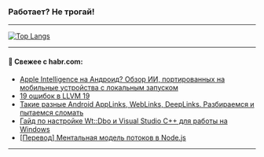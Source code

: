 ### Работает? Не трогай!

---
<!--
#### 🛠️ Technical stack:

![Java](https://img.shields.io/badge/Java-informational?logo=Oracle&style=flat&logoColor=white&color=FF4500)
![Kotlin](https://img.shields.io/badge/Kotlin-informational?logo=Kotlin&style=flat&logoColor=white&color=774D97)
![TS](https://img.shields.io/badge/TypeScript-informational?logo=typeScript&style=flat&logoColor=black&color=017acc)
![Python](https://img.shields.io/badge/Python-informational?logo=Python&style=flat&logoColor=black&color=ffdd54) <br>
![Spring](https://img.shields.io/badge/Spring-informational?logo=Spring&style=flat&logoColor=white&color=6DB33F) 
![SpringBoot](https://img.shields.io/badge/SpringBoot-informational?logo=SpringBoot&style=flat&logoColor=white&color=6DB33F)
![Nest](https://img.shields.io/badge/NestJS-informational?logo=NestJS&style=flat&logoColor=white&color=E0234E) 
![NodeJS](https://img.shields.io/badge/NodeJS-informational?logo=node.js&style=flat&logoColor=white&color=70A760)<br>
![PostgreSQL](https://img.shields.io/badge/PostgreSQL-informational?logo=PostgreSQL&style=flat&logoColor=white&color=DAA520)
![MongoDB](https://img.shields.io/badge/MongoDB-informational?logo=MongoDB&style=flat&logoColor=white&color=870000)
![Apache](https://img.shields.io/badge/Apache-informational?logo=apache&style=flat&logoColor=white&color=f74e28)

___ 
-->

<!--- #### 🛠️ : --->

[![Top Langs](https://github-readme-stats-82jvfl3w3-advtsettinggmailcoms-projects.vercel.app/api/top-langs/?username=zloylis&langs_count=10&hide_title=true&title_color=e6edf3&size_weight=0.5&count_weight=0.5&layout=compact&hide_progress=true&hide_border=true&theme=dracula)](https://github.com/zloylis)

<!---


####  :octocat:&nbsp;&nbsp; Статистика:

![GitHub stats](https://github-readme-stats-u2qms2cxw-advtsettinggmailcoms-projects.vercel.app/api?username=zloylis&show_icons=true&hide_border=true&theme=dracula&title_color=e6edf3&include_all_commits=true&count_private=true&hide_rank=false&hide_title=true&rank_icon=github)
-->
---

#### 💬 Свежее с habr.com:

<!-- BLOG-POST-LIST:START -->
- [Apple Intelligence на Андроид? Обзор ИИ, портированных на мобильные устройства с локальным запуском](https://habr.com/ru/companies/ruvds/articles/858304/?utm_source=habrahabr&utm_medium=rss&utm_campaign=858304)
- [19 ошибок в LLVM 19](https://habr.com/ru/companies/pvs-studio/articles/859914/?utm_source=habrahabr&utm_medium=rss&utm_campaign=859914)
- [Такие разные Android AppLinks, WebLinks, DeepLinks. Разбираемся и пытаемся сломать](https://habr.com/ru/companies/swordfish_security/articles/859904/?utm_source=habrahabr&utm_medium=rss&utm_campaign=859904)
- [Гайд по настройке Wt::Dbo и Visual Studio С++ для работы на Windows](https://habr.com/ru/articles/859894/?utm_source=habrahabr&utm_medium=rss&utm_campaign=859894)
- [[Перевод] Ментальная модель потоков в Node.js](https://habr.com/ru/companies/timeweb/articles/854330/?utm_source=habrahabr&utm_medium=rss&utm_campaign=854330)
<!-- BLOG-POST-LIST:END -->

---
